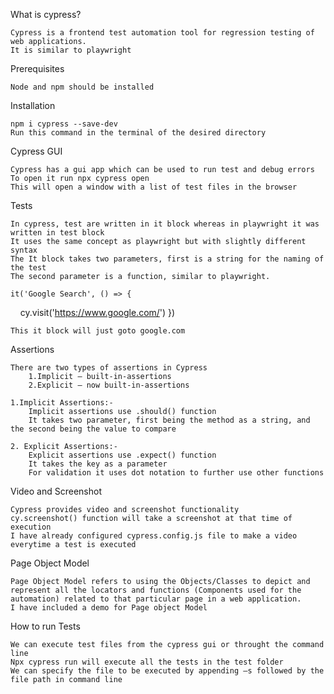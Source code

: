 What is cypress?

    Cypress is a frontend test automation tool for regression testing of web applications.
    It is similar to playwright

Prerequisites

    Node and npm should be installed

Installation    
    
    npm i cypress --save-dev
    Run this command in the terminal of the desired directory

Cypress GUI

    Cypress has a gui app which can be used to run test and debug errors
    To open it run npx cypress open
    This will open a window with a list of test files in the browser

Tests

    In cypress, test are written in it block whereas in playwright it was written in test block
    It uses the same concept as playwright but with slightly different syntax
    The It block takes two parameters, first is a string for the naming of the test
    The second parameter is a function, similar to playwright.
    
    it('Google Search', () => {
        cy.visit('https://www.google.com/')
    })
    
    This it block will just goto google.com 

Assertions

    There are two types of assertions in Cypress
        1.Implicit – built-in-assertions
        2.Explicit – now built-in-assertions

    1.Implicit Assertions:-
        Implicit assertions use .should() function
        It takes two parameter, first being the method as a string, and the second being the value to compare

    2. Explicit Assertions:-
        Explicit assertions use .expect() function
        It takes the key as a parameter
        For validation it uses dot notation to further use other functions

Video and Screenshot

    Cypress provides video and screenshot functionality 
    cy.screenshot() function will take a screenshot at that time of execution
    I have already configured cypress.config.js file to make a video everytime a test is executed

Page Object Model

    Page Object Model refers to using the Objects/Classes to depict and represent all the locators and functions (Components used for the automation) related to that particular page in a web application. 
    I have included a demo for Page object Model

How to run Tests

    We can execute test files from the cypress gui or throught the command line
    Npx cypress run will execute all the tests in the test folder
    We can specify the file to be executed by appending –s followed by the file path in command line








